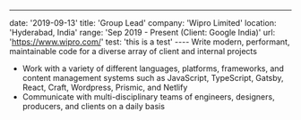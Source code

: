 ---

date: '2019-09-13'
title: 'Group Lead'
company: 'Wipro Limited'
location: 'Hyderabad, India'
range: 'Sep 2019 - Present (Client: Google India)'
url: 'https://www.wipro.com/'
test: 'this is a test'
---- Write modern, performant, maintainable code for a diverse array of client and internal projects

- Work with a variety of different languages, platforms, frameworks, and content management systems such as JavaScript, TypeScript, Gatsby, React, Craft, Wordpress, Prismic, and Netlify
- Communicate with multi-disciplinary teams of engineers, designers, producers, and clients on a daily basis
